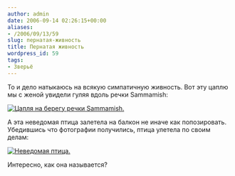 ```yaml
---
author: admin
date: 2006-09-14 02:26:15+00:00
aliases:
- /2006/09/13/59
slug: пернатая-живность
title: Пернатая живность
wordpress_id: 59
tags:
- Зверьё
---
```


То и дело натыкаюсь на всякую симпатичную живность. Вот эту цаплю мы с женой увидели гуляя вдоль речки Sammamish:

[![Цапля на берегу речки Sammamish.](/2006/09/heron_small.jpg)](/2006/09/heron.jpg)

А эта неведомая птица залетела на балкон не иначе как попозировать. Убедившись что фотографии получились, птица улетела по своим делам:

[![Неведомая птица.](/2006/09/some_bird_small.jpg)](/2006/09/some_bird.jpg)

Интересно, как она называется?
